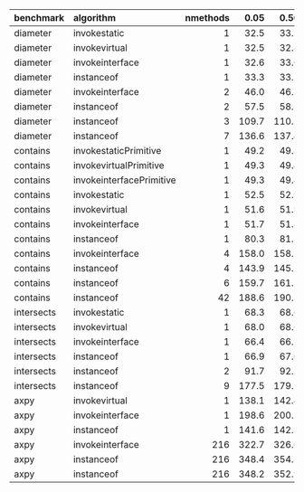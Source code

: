 |benchmark  |algorithm                | nmethods|  0.05|  0.50|  0.95|  mean|
|:----------|:------------------------|--------:|-----:|-----:|-----:|-----:|
|diameter   |invokestatic             |        1|  32.5|  33.1|  33.2|  32.9|
|diameter   |invokevirtual            |        1|  32.5|  32.8|  32.9|  32.7|
|diameter   |invokeinterface          |        1|  32.6|  33.0|  33.2|  32.8|
|diameter   |instanceof               |        1|  33.3|  33.7|  34.1|  33.8|
|diameter   |invokeinterface          |        2|  46.0|  46.1|  47.5|  46.7|
|diameter   |instanceof               |        2|  57.5|  58.1|  58.2|  57.8|
|diameter   |instanceof               |        3| 109.7| 110.1| 116.3| 111.1|
|diameter   |instanceof               |        7| 136.6| 137.4| 138.4| 137.5|
|contains   |invokestaticPrimitive    |        1|  49.2|  49.8|  49.9|  49.5|
|contains   |invokevirtualPrimitive   |        1|  49.3|  49.4|  49.6|  49.4|
|contains   |invokeinterfacePrimitive |        1|  49.3|  49.4|  51.8|  50.2|
|contains   |invokestatic             |        1|  52.5|  52.9|  53.2|  52.7|
|contains   |invokevirtual            |        1|  51.6|  51.9|  52.0|  51.8|
|contains   |invokeinterface          |        1|  51.7|  51.8|  62.9|  56.3|
|contains   |instanceof               |        1|  80.3|  81.1|  82.6|  81.3|
|contains   |invokeinterface          |        4| 158.0| 158.5| 160.0| 159.1|
|contains   |instanceof               |        4| 143.9| 145.5| 147.3| 145.6|
|contains   |instanceof               |        6| 159.7| 161.3| 162.3| 161.0|
|contains   |instanceof               |       42| 188.6| 190.3| 191.6| 190.1|
|intersects |invokestatic             |        1|  68.3|  68.6|  72.8|  69.4|
|intersects |invokevirtual            |        1|  68.0|  68.6|  69.0|  68.5|
|intersects |invokeinterface          |        1|  66.4|  66.5|  67.9|  67.1|
|intersects |instanceof               |        1|  66.9|  67.0|  70.8|  69.0|
|intersects |instanceof               |        2|  91.7|  92.5|  93.4|  92.6|
|intersects |instanceof               |        9| 177.5| 179.1| 185.1| 179.8|
|axpy       |invokevirtual            |        1| 138.1| 142.4| 143.6| 142.2|
|axpy       |invokeinterface          |        1| 198.6| 200.5| 201.6| 200.0|
|axpy       |instanceof               |        1| 141.6| 142.3| 143.6| 142.7|
|axpy       |invokeinterface          |      216| 322.7| 326.0| 344.0| 333.4|
|axpy       |instanceof               |      216| 348.4| 354.8| 359.4| 353.6|
|axpy       |instanceof               |      216| 348.2| 352.9| 357.8| 353.1|
